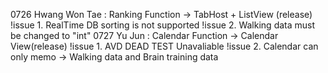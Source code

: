 0726 Hwang Won Tae
: Ranking Function -> TabHost + ListView (release)
!issue 1. RealTime DB sorting is not supported
!issue 2. Walking data must be changed to "int"
0727 Yu Jun
: Calendar Function -> Calendar View(release)
!issue 1. AVD DEAD TEST Unavaliable
!issue 2. Calendar can only memo -> Walking data and Brain training data